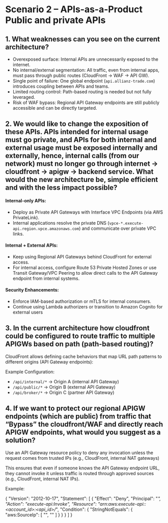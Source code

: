 # Scenario 2 –  APIs-as-a-Product Public and private APIs

## 1. What weaknesses can you see on the current architecture?

- Overexposed surface: Internal APIs are unnecessarily exposed to the internet.
- No internal/external segmentation: All traffic, even from internal apps, must pass through public routes (CloudFront → WAF → API GW).
- Single point of failure: One global endpoint (`api.allianz-trade.com`) introduces coupling between APIs and teams.
- Limited routing control: Path-based routing is needed but not fully leveraged.
- Risk of WAF bypass: Regional API Gateway endpoints are still publicly accessible and can be directly targeted.

## 2. We would like to change the exposition of these APIs. APIs intended for internal usage must go private, and APIs for both internal and external usage must be exposed internally and externally, hence, internal calls (from our network) must no longer go through internet -> cloudfront -> apigw -> backend service. What would the new architecture be, simple efficient and with the less impact possible?

#### Internal-only APIs:
- Deploy as Private API Gateways with Interface VPC Endpoints (via AWS PrivateLink).
- Internal applications resolve the private DNS (`vpce-*.execute-api.region.vpce.amazonaws.com`) and communicate over private VPC links.

#### Internal + External APIs:
- Keep using Regional API Gateways behind CloudFront for external access.
- For internal access, configure Route 53 Private Hosted Zones or use Transit Gateway/VPC Peering to allow direct calls to the API Gateway endpoint from internal systems.

#### Security Enhancements:
- Enforce IAM-based authorization or mTLS for internal consumers.
- Continue using Lambda authorizers or transition to Amazon Cognito for external users


## 3. In the current architecture how cloudfront could be configured to route traffic to multiple APIGWs based on path (path-based routing)? 

CloudFront allows defining cache behaviors that map URL path patterns to different origins (API Gateway endpoints):

Example Configuration:

- `/api/internal/*` → Origin A (internal API Gateway)
- `/api/public/*`   → Origin B (external API Gateway)
- `/api/broker/*`   → Origin C (partner API Gateway)


## 4. If we want to protect our regional APIGW endpoints (which are public) from traffic that “Bypass” the cloudfront/WAF and directly reach APIGW endpoints, what would you suggest as a solution?

Use an API Gateway resource policy to deny any invocation unless the request comes from trusted IPs (e.g., CloudFront, internal NAT gateways)

This ensures that even if someone knows the API Gateway endpoint URL, they cannot invoke it unless traffic is routed through approved sources (e.g., CloudFront, internal NAT IPs).

Example:

{
  "Version": "2012-10-17",
  "Statement": [
    {
      "Effect": "Deny",
      "Principal": "*",
      "Action": "execute-api:Invoke",
      "Resource": "arn:aws:execute-api:<region>:<account_id>:<api_id>/*",
      "Condition": {
        "StringNotEquals": {
          "aws:SourceIp": [
            "<CloudFront IP ranges>",
            "<Internal NAT or VPN IPs>"
          ]
        }
      }
    }
  ]
}

